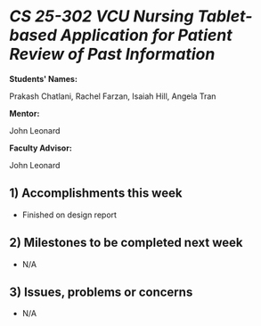 # *CS 25-302 VCU Nursing Tablet-based Application for Patient Review of Past Information*

**Students' Names:**

Prakash Chatlani, Rachel Farzan, Isaiah Hill, Angela Tran

**Mentor:**

John Leonard

**Faculty Advisor:**

John Leonard

## 1) Accomplishments this week ##
   - Finished on design report

## 2) Milestones to be completed next week ##
   - N/A

## 3) Issues, problems or concerns ##
   - N/A
